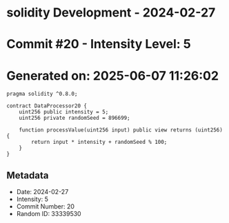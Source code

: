 ﻿# solidity Development - 2024-02-27
# Commit #20 - Intensity Level: 5
# Generated on: 2025-06-07 11:26:02
```solidity
pragma solidity ^0.8.0;

contract DataProcessor20 {
    uint256 public intensity = 5;
    uint256 private randomSeed = 896699;

    function processValue(uint256 input) public view returns (uint256) {
        return input * intensity + randomSeed % 100;
    }
}
```
## Metadata
- Date: 2024-02-27
- Intensity: 5
- Commit Number: 20
- Random ID: 33339530
